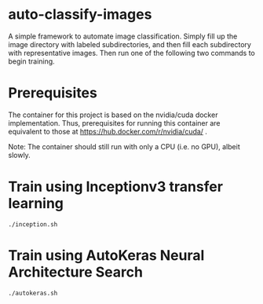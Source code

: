 # auto-classify-images

A simple framework to automate image classification.  Simply fill up the image directory with labeled subdirectories, and then fill each subdirectory with representative images.  Then run one of the following two commands to begin training.

# Prerequisites
The container for this project is based on the nvidia/cuda docker implementation.  Thus, prerequisites for running this container are equivalent to those at https://hub.docker.com/r/nvidia/cuda/ .

Note: The container should still run with only a CPU (i.e. no GPU), albeit slowly.

# Train using Inceptionv3 transfer learning
<code>./inception.sh</code>

# Train using AutoKeras Neural Architecture Search
<code>./autokeras.sh</code>
